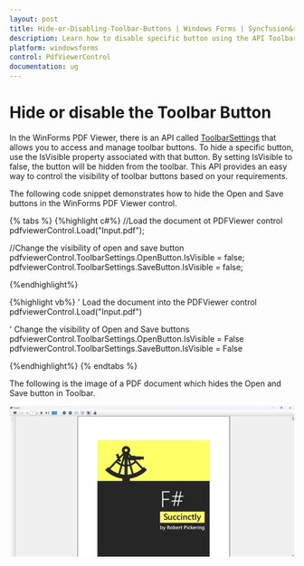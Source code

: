 ```yaml
---
layout: post
title: Hide-or-Disabling-Toolbar-Buttons | Windows Forms | Syncfusion&reg;
description: Learn how to disable specific button using the API ToolbarSettings API.
platform: windowsforms
control: PdfViewerControl
documentation: ug
---
```


# Hide or disable the Toolbar Button

In the WinForms PDF Viewer, there is an API called [ToolbarSettings](https://help.syncfusion.com/cr/windowsforms/Syncfusion.Windows.Forms.PdfViewer.DocumentToolbarSettings.html) that allows you to access and manage toolbar buttons. To hide a specific button, use the IsVisible property associated with that button. By setting IsVisible to false, the button will be hidden from the toolbar. This API provides an easy way to control the visibility of toolbar buttons based on your requirements.

The following code snippet demonstrates how to hide the Open and Save buttons in the WinForms PDF Viewer control.

{% tabs %}
{%highlight c#%}
//Load the document ot PDFViewer control
 pdfviewerControl.Load("Input.pdf");
 
//Change the visibility of open and save button
pdfviewerControl.ToolbarSettings.OpenButton.IsVisible = false;
pdfviewerControl.ToolbarSettings.SaveButton.IsVisible = false;

{%endhighlight%}

{%highlight vb%}
' Load the document into the PDFViewer control
pdfviewerControl.Load("Input.pdf")

' Change the visibility of Open and Save buttons
pdfviewerControl.ToolbarSettings.OpenButton.IsVisible = False
pdfviewerControl.ToolbarSettings.SaveButton.IsVisible = False

{%endhighlight%}
{% endtabs %}

The following is the image of a PDF document which hides the Open and Save button in Toolbar.

![Hide or disable Toolbar Buttons in Windows PdfViewer](Hide-or-Disabling-Toolbar-Buttons_images/Hide-or-Disabling-Toolbar-Button_img1.png)